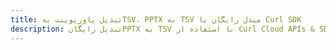 ---title: تبدیل پاورپوینت بهTSV، PPTX به TSV مبدل رایگان یا Curl SDKdescription: تبدیل رایگانPPTX به TSV با استفاده از Curl Cloud APIs & SDK. همچنین اسناد Microsoft PowerPoint را در Cloud ایجاد، ویرایش و رندر کنید.---